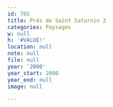 ```yaml
---
id: 785
title: Prés de Saint Saturnin 2
categories: Paysages
w: null
h: '#VALUE!'
location: null
note: null
file: null
year: '2000'
year_start: 2000
year_end: null
image: null

---
```

